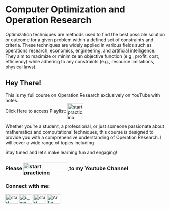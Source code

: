 # Computer Optimization and Operation Research
Optimization techniques are methods used to find the best possible solution or outcome for a given problem within a defined set of constraints and criteria. 
These techniques are widely applied in various fields such as operations research, economics, engineering, and artificial intelligence. 
They aim to maximize or minimize an objective function (e.g., profit, cost, efficiency) while adhering to any constraints (e.g., resource limitations, physical laws).

## Hey There!

This is my full course on Operation Research exclusively on YouTube with notes.<br /> 
Click Here to access Playlist: <a href="https://www.youtube.com/playlist?list=PL23dd-8zssJAdGmsSofO4UaRyEXZDtm7a"> <img align="center" src="https://cdn.icon-icons.com/icons2/584/PNG/512/play_youtube_video_media_playlist_vid_icon-icons.com_55213.png" alt="start practicing"  height="50" width="50" /> </a>

Whether you’re a student, a professional, or just someone passionate about mathematics and computational techniques, this course is designed to provide you with a comprehensive understanding of Operation Research. I will cover a wide range of topics including


Stay tuned and let’s make learning fun and engaging! 



### Please <a href="https://www.youtube.com/@StartPracticing"> <img align="center" src="https://www.freeiconspng.com/uploads/youtube-subscribe-button-classic-png-2.png" alt="start practicing"  height="40" width="140" /> </a> to my Youtube Channel



<h3 align="left">Connect with me:</h3>
<p align="left">
<a href="https://twitter.com/@StartPracticing" target="blank"><img align="center" src="https://raw.githubusercontent.com/rahuldkjain/github-profile-readme-generator/master/src/images/icons/Social/twitter.svg" alt="start practicing" height="30" width="40" /></a>
<a href="https://instagram.com/i._am._arfin" target="blank"><img align="center" src="https://raw.githubusercontent.com/rahuldkjain/github-profile-readme-generator/master/src/images/icons/Social/instagram.svg" alt="i._am._arfin" height="30" width="40" /></a>
<a href="https://www.youtube.com/c/start practicing" target="blank"><img align="center" src="https://raw.githubusercontent.com/rahuldkjain/github-profile-readme-generator/master/src/images/icons/Social/youtube.svg" alt="start practicing" height="30" width="40" /></a>
<a href="https://www.linkedin.com/in/arfin-parween/" target="blank"><img align="center" src="https://i.stack.imgur.com/gVE0j.png" alt="Arfin Parween" height="30" width="40" /></a>
